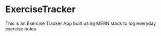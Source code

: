 # ExerciseTracker
This is an Exercise Tracker App built using MERN stack to log everyday exercise notes
